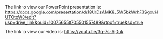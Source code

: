 The link to view our PowerPoint presentation is: 
https://docs.google.com/presentation/d/18UrDsAMK8J5W5bkWrhF3SgxvHUTOtoW0/edit?usp=drive_link&ouid=100756550705501557489&rtpof=true&sd=true

The link to view our video is: 
https://youtu.be/3q-7s-AjOuk
